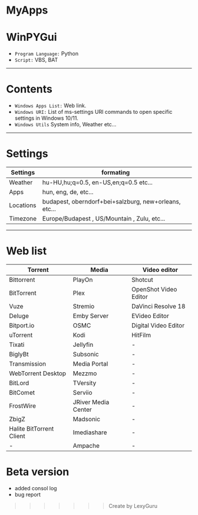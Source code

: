 # MyApps
# WinPYGui

- `Program Language:` Python 
- `Script:` VBS, BAT

---
# Contents

- `Windows Apps List:` Web link.
- `Windows URI:` List of ms-settings URI commands to open specific settings in Windows 10/11.
- `Windows Utils` System info, Weather etc...

---
# Settings

| Settings  | formating                                             |
|-----------|-------------------------------------------------------|
| Weather   | hu-HU,hu;q=0.5, en-US,en;q=0.5  etc...                |
| Apps      | hun, eng, de, etc...                                  |
| Locations | budapest, oberndorf+bei+salzburg, new+orleans, etc... |
| Timezone  | Europe/Budapest , US/Mountain , Zulu, etc...          |

---
# Web list
| Torrent                  | Media               | Video editor          |
|--------------------------|---------------------|-----------------------|
| Bittorrent               | PlayOn              | Shotcut               |
| BitTorrent               | Plex                | OpenShot Video Editor |
| Vuze                     | Stremio             | DaVinci Resolve 18    |
| Deluge                   | Emby Server         | EVideo Editor         |
| Bitport.io               | OSMC                | Digital Video Editor  |
| uTorrent                 | Kodi                | HitFilm               |
| Tixati                   | Jellyfin            | -                     |
| BiglyBt                  | Subsonic            | -                     |
| Transmission             | Media Portal        | -                     |
| WebTorrent Desktop       | Mezzmo              | -                     |
| BitLord                  | TVersity            | -                     |
| BitComet                 | Serviio             | -                     |
| FrostWire                | JRiver Media Center | -                     |
| ZbigZ                    | Madsonic            | -                     |
| Halite BitTorrent Client | Imediashare         | -                     |
| -                        | Ampache             | -                     |

# Beta version
- added consol log
- bug report



>>>>>>> Create by LexyGuru 


